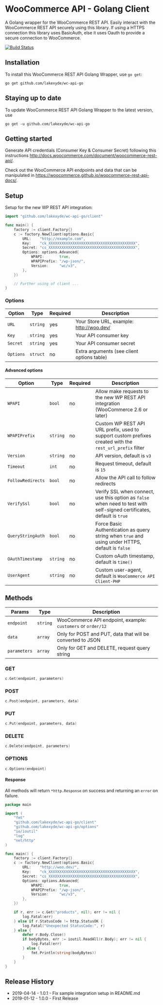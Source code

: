 # WooCommerce API - Golang Client

A Golang wrapper for the WooCommerce REST API. Easily interact with the WooCommerce REST API securely using this library. If using a HTTPS connection this library uses BasicAuth, else it uses Oauth to provide a secure connection to WooCommerce.

[![Build Status](https://travis-ci.com/tgglv/wc-api-go.svg?branch=master)](https://travis-ci.com/tgglv/wc-api-go)

## Installation

To install this WooCommerce REST API Golang Wrapper, use `go get`:
```
go get github.com/lakexyde/wc-api-go
```

## Staying up to date

To update WooCommerce REST API Golang Wrapper to the latest version, use
```
go get -u github.com/lakexyde/wc-api-go
```

## Getting started

Generate API credentials (Consumer Key & Consumer Secret) following this instructions <http://docs.woocommerce.com/document/woocommerce-rest-api/>.

Check out the WooCommerce API endpoints and data that can be manipulated in <https://woocommerce.github.io/woocommerce-rest-api-docs/>.

## Setup

Setup for the new WP REST API integration:

```go
import "github.com/lakexyde/wc-api-go/client"

func main() {
	factory := client.Factory{}
	c := factory.NewClient(options.Basic{
		URL:    "http://example.com",
		Key:    "ck_XXXXXXXXXXXXXXXXXXXXXXXXXXXXXXXXXXXXXXXX",
		Secret: "cs_XXXXXXXXXXXXXXXXXXXXXXXXXXXXXXXXXXXXXXXX",
		Options: options.Advanced{
			WPAPI:       true,
			WPAPIPrefix: "/wp-json/",
			Version:     "wc/v3",
		},
	})

	// Further using of client ... 
}
```

### Options

|       Option      |   Type   | Required |                Description                 |
| ----------------- | -------- | -------- | ------------------------------------------ |
| `URL`             | `string` | yes      | Your Store URL, example: http://woo.dev/   |
| `Key`    | `string` | yes      | Your API consumer key                      |
| `Secret` | `string` | yes      | Your API consumer secret                   |
| `Options`         | `struct`  | no       | Extra arguments (see client options table) |

#### Advanced options

|        Option       |   Type   | Required |                                                      Description                                                       |
|---------------------|----------|----------|------------------------------------------------------------------------------------------------------------------------|
| `WPAPI`            | `bool`   | no       | Allow make requests to the new WP REST API integration (WooCommerce 2.6 or later)                                      |
| `WPAPIPrefix`     | `string` | no       | Custom WP REST API URL prefix, used to support custom prefixes created with the `rest_url_prefix` filter               |
| `Version`           | `string` | no       | API version, default is `v3`                                                                                           |
| `Timeout`           | `int`    | no       | Request timeout, default is `15`                                                                                       |
| `FollowRedirects`  | `bool`   | no       | Allow the API call to follow redirects                                                                                 |
| `VerifySsl`        | `bool`   | no       | Verify SSL when connect, use this option as `false` when need to test with self-signed certificates, default is `true` |
| `QueryStringAuth` | `bool`   | no       | Force Basic Authentication as query string when `true` and using under HTTPS, default is `false`                       |
| `OAuthTimestamp`   | `string` | no       | Custom oAuth timestamp, default is `time()`                                                                            |
| `UserAgent`        | `string` | no       | Custom user-agent, default is `WooCommerce API Client-PHP`                                                             |

## Methods

|    Params    |   Type   |                         Description                          |
| ------------ | -------- | ------------------------------------------------------------ |
| `endpoint`   | `string` | WooCommerce API endpoint, example: `customers` or `order/12` |
| `data`       | `array`  | Only for POST and PUT, data that will be converted to JSON   |
| `parameters` | `array`  | Only for GET and DELETE, request query string                |

### GET

```go
c.Get(endpoint, parameters)
```

### POST

```go
c.Post(endpoint, parameters, data)
```

### PUT

```go
c.Put(endpoint, parameters, data)
```

### DELETE

```go
c.Delete(endpoint, parameters)
```

### OPTIONS

```go
c.Options(endpoint)
```

#### Response

All methods will return `*http.Response` on success and returning an  `error` on failure.


```go
package main

import (
	"fmt"
	"github.com/lakexyde/wc-api-go/client"
	"github.com/lakexyde/wc-api-go/options"
	"io/ioutil"
	"log"
	"net/http"
)

func main() {
	factory := client.Factory{}
	c := factory.NewClient(options.Basic{
		URL:    "http://woo.dev/",
		Key:    "ck_XXXXXXXXXXXXXXXXXXXXXXXXXXXXXXXXXXXXXXXX",
		Secret: "cs_XXXXXXXXXXXXXXXXXXXXXXXXXXXXXXXXXXXXXXXX",
		Options: options.Advanced{
			WPAPI:       true,
			WPAPIPrefix: "/wp-json/",
			Version:     "wc/v3",
		},
	})

	if r, err := c.Get("products", nil); err != nil {
		log.Fatal(err)
	} else if r.StatusCode != http.StatusOK {
		log.Fatal("Unexpected StatusCode:", r)
	} else {
		defer r.Body.Close()
		if bodyBytes, err := ioutil.ReadAll(r.Body); err != nil {
			log.Fatal(err)
		} else {
			fmt.Println(string(bodyBytes))
		}
	}
}
```

## Release History

- 2019-04-14 - 1.0.1 - Fix sample integration setup in README.md
- 2019-01-12 - 1.0.0 - First Release
